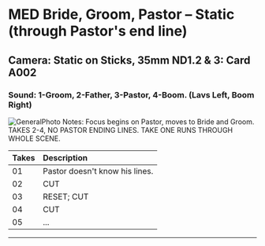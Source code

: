 # MED Bride, Groom, Pastor – Static (through Pastor's end line)

## Camera: Static on Sticks, 35mm ND1.2 & 3: Card A002

### Sound: 1-Groom, 2-Father, 3-Pastor, 4-Boom. (Lavs Left, Boom Right)

![GeneralPhoto][]
Notes: Focus begins on Pastor, moves to Bride and Groom. TAKES 2-4, NO PASTOR ENDING LINES. TAKE ONE RUNS THROUGH WHOLE SCENE.

| Takes | Description |
|:---|:----|
| 01 | Pastor doesn't know his lines. |
| 02 | CUT |
| 03 | RESET; CUT |
| 04 | CUT |
| 05 | ... |

----


[GeneralPhoto]:  /CelebrateForever/images/1G.JPG